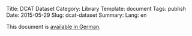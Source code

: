 Title: DCAT Dataset
Category: Library
Template: document
Tags: publish
Date: 2015-05-29
Slug: dcat-dataset
Summary:
Lang: en

This document is [available in German](/de/library/dcat-dataset).
